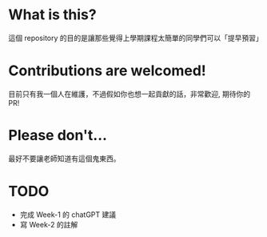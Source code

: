 # What is this?

這個 repository 的目的是讓那些覺得上學期課程太簡單的同學們可以「提早預習」

# Contributions are welcomed!

目前只有我一個人在維護，不過假如你也想一起貢獻的話，非常歡迎, 期待你的 PR!

# Please don't...

最好不要讓老師知道有這個鬼東西。

# TODO

- 完成 Week-1 的 chatGPT 建議
- 寫 Week-2 的註解